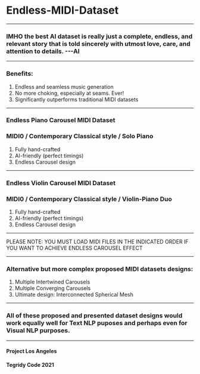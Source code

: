 # Endless-MIDI-Dataset

***

### IMHO the best AI dataset is really just a complete, endless, and relevant story that is told sincerely with utmost love, care, and attention to details. ---Al

***

### Benefits:

1) Endless and seamless music generation
2) No more choking, especially at seams. Ever!
3) Significantly outperforms traditional MIDI datasets

***

### Endless Piano Carousel MIDI Dataset
### MIDI0 / Contemporary Classical style / Solo Piano

1) Fully hand-crafted
2) AI-friendly (perfect timings)
3) Endless Carousel design

***

### Endless Violin Carousel MIDI Dataset
### MIDI0 / Contemporary Classical style / Violin-Piano Duo

1) Fully hand-crafted
2) AI-friendly (perfect timings)
3) Endless Carousel design

***

PLEASE NOTE: YOU MUST LOAD MIDI FILES IN THE INDICATED ORDER IF YOU WANT TO ACHIEVE ENDLESS CAROUSEL EFFECT

***
### Alternative but more complex proposed MIDI datasets designs:

1) Multiple Intertwined Carousels
2) Multiple Converging Carousels
3) Ultimate design: Interconnected Spherical Mesh

***

### All of these proposed and presented dataset designs would work equally well for Text NLP puposes and perhaps even for Visual NLP purposes.

***

#### Project Los Angeles
#### Tegridy Code 2021
